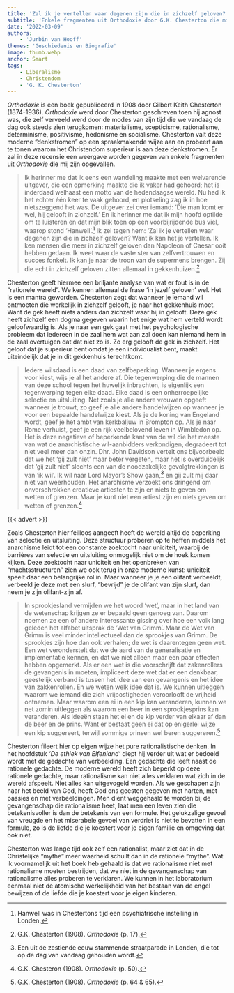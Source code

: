 ```yaml
---
title: 'Zal ik je vertellen waar degenen zijn die in zichzelf geloven?'
subtitle: 'Enkele fragmenten uit Orthodoxie door G.K. Chesterton die mij zijn opgevallen'
date: '2022-03-09'
authors:
    - 'Jurbin van Hooff'
themes: 'Geschiedenis en Biografie'
image: thumb.webp
anchor: Smart
tags:
    - Liberalisme
    - Christendom
    - 'G. K. Chesterton'
---
```


_Orthodoxie_ is een boek gepubliceerd in 1908 door Gilbert Keith Chesterton (1874-1936). _Orthodoxie_ werd door Chesterton geschreven toen hij agnost was, die zelf verveeld werd door de modes van zijn tijd die we vandaag de dag ook steeds zien terugkomen: materialisme, scepticisme, rationalisme, determinisme, positivisme, hedonisme en socialisme. Chesterton valt deze moderne “denkstromen” op een spraakmakende wijze aan en probeert aan te tonen waarom het Christendom superieur is aan deze denkstromen. Er zal in deze recensie een weergave worden gegeven van enkele fragmenten uit _Orthodoxie_ die mij zijn opgevallen.

>Ik herinner me dat ik eens een wandeling maakte met een welvarende uitgever, die een opmerking maakte die ik vaker had gehoord; het is inderdaad welhaast een motto van de hedendaagse wereld. Nu had ik het echter één keer te vaak gehoord, en plotseling zag ik in hoe nietszeggend het was. De uitgever zei over iemand: ‘Die man komt er wel, hij gelooft in zichzelf.’ En ik herinner me dat ik mijn hoofd optilde om te luisteren en dat mijn blik toen op een voorbijrijdende bus viel, waarop stond ‘Hanwell’.[^1] Ik zei tegen hem: ‘Zal ik je vertellen waar degenen zijn die in zichzelf geloven? Want ik kan het je vertellen. Ik ken mensen die meer in zichzelf geloven dan Napoleon of Caesar ooit hebben gedaan. Ik weet waar de vaste ster van zelfvertrouwen en succes fonkelt. Ik kan je naar de troon van de supermens brengen. Zij die echt in zichzelf geloven zitten allemaal in gekkenhuizen.[^2]

Chesterton geeft hiermee een briljante analyse van wat er fout is in de “rationele wereld”. We kennen allemaal de frase ‘in jezelf geloven’ wel. Het is een mantra geworden. Chesterton zegt dat wanneer je iemand wil ontmoeten die werkelijk in zichzelf gelooft, je naar het gekkenhuis moet. Want de gek heeft niets anders dan zichzelf waar hij in gelooft. Deze gek heeft zichzelf een dogma gegeven waarin het enige wat hem verteld wordt geloofwaardig is. Als je naar een gek gaat met het psychologische probleem dat iedereen in de zaal hem wat aan zal doen kan niemand hem in de zaal overtuigen dat dat niet zo is. Zo erg gelooft de gek in zichzelf. Het geloof dat je superieur bent omdat je een individualist bent, maakt uiteindelijk dat je in dit gekkenhuis terechtkomt.

>Iedere wilsdaad is een daad van zelfbeperking. Wanneer je ergens voor kiest, wijs je al het andere af. Die tegenwerping die de mannen van deze school tegen het huwelijk inbrachten, is eigenlijk een tegenwerping tegen elke daad. Elke daad is een onherroepelijke selectie en uitsluiting. Net zoals je alle andere vrouwen opgeeft wanneer je trouwt, zo geef je alle andere handelwijzen op wanneer je voor een bepaalde handelwijze kiest. Als je de koning van Engeland wordt, geef je het ambt van kerkbaljuw in Brompton op. Als je naar Rome verhuist, geef je een rijk veelbelovend leven in Wimbledon op. Het is deze negatieve of beperkende kant van de wil die het meeste van wat de anarchistische wil-aanbidders verkondigen, degradeert tot niet veel meer dan onzin. Dhr. John Davidson vertelt ons bijvoorbeeld dat we het ‘gij zult niet’ maar beter vergeten, maar het is overduidelijk dat ‘gij zult niet’ slechts een van de noodzakelijke gevolgtrekkingen is van ‘ik wil’. Ik wil naar Lord Mayor’s Show gaan,[^3] en gij zult mij daar niet van weerhouden. Het anarchisme verzoekt ons dringend om onverschrokken creatieve artiesten te zijn en niets te geven om wetten of grenzen. Maar je kunt niet een artiest zijn en niets geven om wetten of grenzen.[^4]

{{< advert >}}

Zoals Chesterton hier feilloos aangeeft heeft de wereld altijd de beperking van selectie en uitsluiting. Deze structuur proberen op te heffen middels het anarchisme leidt tot een constante zoektocht naar uniciteit, waarbij de barrières van selectie en uitsluiting onmogelijk niet om de hoek komen kijken. Deze zoektocht naar uniciteit en het openbreken van “machtsstructuren” zien we ook terug in onze moderne kunst: uniciteit speelt daar een belangrijke rol in. Maar wanneer je je een olifant verbeeldt, verbeeld je deze met een slurf, “bevrijd” je de olifant van zijn slurf, dan neem je zijn olifant-zijn af.

>In sprookjesland vermijden we het woord ‘wet’, maar in het land van de wetenschap krijgen ze er bepaald geen genoeg van. Daarom noemen ze een of andere interessante gissing over hoe een volk lang geleden het alfabet uitsprak de ‘Wet van Grimm’. Maar de Wet van Grimm is veel minder intellectueel dan de sprookjes van Grimm. De sprookjes zijn hoe dan ook verhalen; de wet is daarentegen geen wet. Een wet veronderstelt dat we de aard van de generalisatie en implementatie kennen, en dat we niet alleen maar een paar effecten hebben opgemerkt. Als er een wet is die voorschrijft dat zakenrollers de gevangenis in moeten, impliceert deze wet dat er een denkbaar, geestelijk verband is tussen het idee van een gevangenis en het idee van zakkenrollen. En we weten welk idee dat is. We kunnen uitleggen waarom we iemand die zich vrijpostigheden veroorlooft de vrijheid ontnemen. Maar waarom een ei in een kip kan veranderen, kunnen we net zomin uitleggen als waarom een beer in een sprookjesprins kan veranderen. Als ideeën staan het ei en de kip verder van elkaar af dan de beer en de prins. Want er bestaat geen ei dat op enigerlei wijze een kip suggereert, terwijl sommige prinsen wel beren suggereren.[^5]

Chesterton fileert hier op eigen wijze het pure rationalistische denken. In het hoofdstuk _‘De ethiek van Elfenland’_ diept hij verder uit wat er bedoeld wordt met de gedachte van verbeelding. Een gedachte die leeft naast de rationele gedachte. De moderne wereld heeft zich beperkt op deze rationele gedachte, maar rationalisme kan niet alles verklaren wat zich in de wereld afspeelt. Niet alles kan uitgevogeld worden. Als we geschapen zijn naar het beeld van God, heeft God ons geesten gegeven met harten, met passies en met verbeeldingen. Men dient weggehaald te worden bij de gevangenschap die rationalisme heet, laat men een leven zien die betekenisvoller is dan de betekenis van een formule. Het gelukzalige gevoel van vreugde en het miserabele gevoel van verdriet is niet te bevatten in een formule, zo is de liefde die je koestert voor je eigen familie en omgeving dat ook niet.

Chesterton was lange tijd ook zelf een rationalist, maar ziet dat in de Christelijke “mythe” meer waarheid schuilt dan in de rationele “mythe”. Wat ik voornamelijk uit het boek heb gehaald is dat we rationalisme niet met rationalisme moeten bestrijden, dat we niet in de gevangenschap van rationalisme alles proberen te verklaren. We kunnen in het laboratorium eenmaal niet de atomische werkelijkheid van het bestaan van de engel bewijzen of de liefde die je koestert voor je eigen kinderen.


[^1]: Hanwell was in Chestertons tijd een psychiatrische instelling in Londen.
[^2]: G.K. Chesterton (1908). _Orthodoxie_ (p. 17).
[^3]: Een uit de zestiende eeuw stammende straatparade in Londen, die tot op de dag van vandaag gehouden wordt.
[^4]: G.K. Chesteron (1908). _Orthodoxie_ (p. 50).
[^5]: G.K. Chesterton (1908). _Orthodoxie_ (p. 64 & 65).

